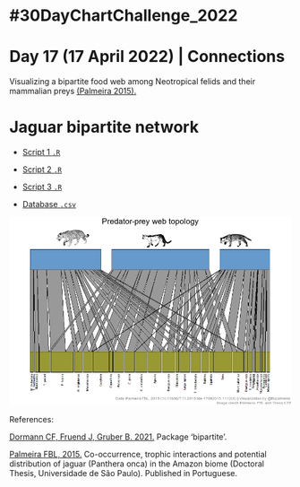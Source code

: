 # #30DayChartChallenge_2022

# Day 17 (17 April 2022) | Connections

Visualizing a bipartite food web among Neotropical felids and their mammalian preys [(Palmeira 2015).](https://www.teses.usp.br/teses/disponiveis/11/11150/tde-17092015-111206/publico/Francesca_Belem_Lopes_Palmeira_versao_revisada.pdf)

# Jaguar bipartite network

- [Script 1 `.R`](https://github.com/fblpalmeira/jaguar_bipartite/blob/main/data/jaguar_bipartite.R)

- [Script 2 `.R`](https://github.com/fblpalmeira/jaguar_bipartite/blob/main/data/Ordernet.R)

- [Script 3 `.R`](https://github.com/fblpalmeira/jaguar_bipartite/blob/main/data/Entropy.R)

- [Database `.csv`](https://github.com/fblpalmeira/jaguar_bipartite/blob/main/data/jaguar_bipartite.csv)

<img src="https://raw.githubusercontent.com/fblpalmeira/jaguar_bipartite/main/data/jaguar_bipartite2.png">

References: 

[Dormann CF, Fruend J, Gruber B. 2021.](http://cran.r-project.org/web/packages/bipartite/bipartite.pdf) Package ‘bipartite’. 

[Palmeira FBL, 2015.](https://www.teses.usp.br/teses/disponiveis/11/11150/tde-17092015-111206/publico/Francesca_Belem_Lopes_Palmeira_versao_revisada.pdf) Co-occurrence, trophic interactions and potential distribution of jaguar (Panthera onca) in the Amazon biome (Doctoral Thesis, Universidade de São Paulo). Published in Portuguese.
